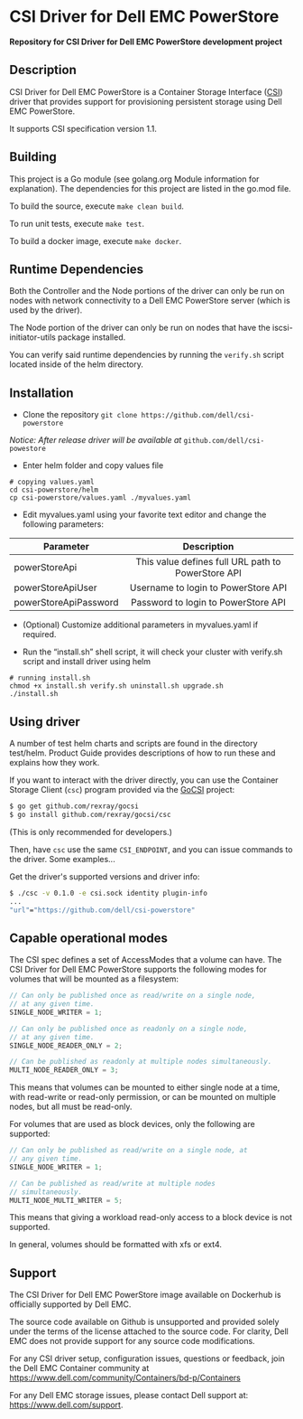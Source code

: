 # CSI Driver for Dell EMC PowerStore
**Repository for CSI Driver for Dell EMC PowerStore development project**

## Description
CSI Driver for Dell EMC PowerStore is a Container Storage Interface ([CSI](https://github.com/container-storage-interface/spec)) driver that provides support for provisioning persistent storage using Dell EMC PowerStore.

It supports CSI specification version 1.1.

## Building

This project is a Go module (see golang.org Module information for explanation).
The dependencies for this project are listed in the go.mod file.

To build the source, execute `make clean build`.

To run unit tests, execute `make test`.

To build a docker image, execute `make docker`.

## Runtime Dependencies
Both the Controller and the Node portions of the driver can only be run on nodes with network connectivity to a Dell EMC PowerStore server (which is used by the driver). 

The Node portion of the driver can only be run on nodes that have the iscsi-initiator-utils package installed. 

You can verify said runtime dependencies by running the `verify.sh` script located inside of the helm directory.

## Installation

- Clone the repository
```git clone https://github.com/dell/csi-powerstore```

_Notice: After release driver will be available at_ ```github.com/dell/csi-powestore```


- Enter helm folder and copy values file
```
# copying values.yaml
cd csi-powerstore/helm
cp csi-powerstore/values.yaml ./myvalues.yaml
```
- Edit myvalues.yaml using your favorite text editor and change the following parameters:

| Parameter        | Description           |
| ------------- |:-------------:|
| powerStoreApi     | This value defines full URL path to PowerStore API |
| powerStoreApiUser      | Username to login to PowerStore API       |
| powerStoreApiPassword | Password to login to PowerStore API |


- (Optional) Customize additional parameters in myvalues.yaml if required.

- Run the “install.sh” shell script, it will check your cluster with verify.sh script and install driver using helm
```
# running install.sh
chmod +x install.sh verify.sh uninstall.sh upgrade.sh
./install.sh
```



## Using driver

A number of test helm charts and scripts are found in the directory test/helm.
Product Guide provides descriptions of how to run these and explains how they work.

If you want to interact with the driver directly, you can use the Container Storage Client (`csc`) program provided via the [GoCSI](https://github.com/rexray/gocsi) project:

```bash
$ go get github.com/rexray/gocsi
$ go install github.com/rexray/gocsi/csc
```
(This is only recommended for developers.)

Then, have `csc` use the same `CSI_ENDPOINT`, and you can issue commands to the driver. Some examples...

Get the driver's supported versions and driver info:

```bash
$ ./csc -v 0.1.0 -e csi.sock identity plugin-info
...
"url"="https://github.com/dell/csi-powerstore"
```

## Capable operational modes
The CSI spec defines a set of AccessModes that a volume can have. The CSI Driver for Dell EMC PowerStore supports the following modes for volumes that will be mounted as a filesystem:

```go
// Can only be published once as read/write on a single node,
// at any given time.
SINGLE_NODE_WRITER = 1;

// Can only be published once as readonly on a single node,
// at any given time.
SINGLE_NODE_READER_ONLY = 2;

// Can be published as readonly at multiple nodes simultaneously.
MULTI_NODE_READER_ONLY = 3;
```

This means that volumes can be mounted to either single node at a time, with read-write or read-only permission, or can be mounted on multiple nodes, but all must be read-only.

For volumes that are used as block devices, only the following are supported:

```go
// Can only be published as read/write on a single node, at
// any given time.
SINGLE_NODE_WRITER = 1;

// Can be published as read/write at multiple nodes
// simultaneously.
MULTI_NODE_MULTI_WRITER = 5;
```

This means that giving a workload read-only access to a block device is not supported.

In general, volumes should be formatted with xfs or ext4.

## Support
The CSI Driver for Dell EMC PowerStore image available on Dockerhub is officially supported by Dell EMC.
 
The source code available on Github is unsupported and provided solely under the terms of the license attached to the source code. For clarity, Dell EMC does not provide support for any source code modifications.
 
For any CSI driver setup, configuration issues, questions or feedback, join the Dell EMC Container community at https://www.dell.com/community/Containers/bd-p/Containers
 
For any Dell EMC storage issues, please contact Dell support at: https://www.dell.com/support.

